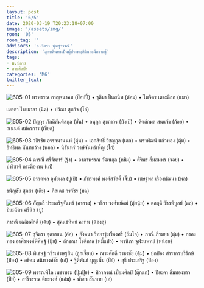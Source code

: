 ```yaml
---
layout: post
title: '6/5'
date: 2020-03-19 T20:23:18+07:00
image: '/assets/img/'
room: '05'
room_tag: ''
advisors: 'อ.จิตรา พุ่มสุวรรณ์'
description: 'ลูกบดินทรเป็นผู้ประพฤติดีและมีความรู้'
tags:
- ม.ปลาย
- สายศิลป์ฯ
categories: 'M6'
twitter_text:
---
```

![605-01](https://res.cloudinary.com/dbruw74ms/image/upload/r_8,c_fit,w_760/v1584625038/605-01_wmucb0.png)
พรพรรณ กาญจนาคม (ป๊อปปี้) • ชุติมา ปั้นสนิท (ต้อม) • ไพจิตร เตชะดิลก (แมว)

เมตตา ไชยมาลา (นิด) • ปวีณา สุขกิจ (โอ๋)

![605-02](https://res.cloudinary.com/dbruw74ms/image/upload/r_8,c_fit,w_760/v1584625039/605-02_j0w6x6.png)
ปัญวุธ ภักดีสันติสกุล (อั๋น) • อนุกูล สุขถาวร (บังเป้) • ดิตถ์กมล สนแจ้ง (ก้อย) • ณนนต์ สมัครการ (เขียด)

![605-03](https://res.cloudinary.com/dbruw74ms/image/upload/r_8,c_fit,w_760/v1584625029/605-03_zzwyr6.png)
วชิรชัย อรรจนานนท์ (ตุ่น) • เอกสิทธิ์ วิชญกุล (เอก) • นราพัฒน์ แก้วทอง (ตุ้ม) • อิทธิพล นันทขว้าง (พอล) • นิรันทร์ วงษ์จันทร์เพ็ญ (ไก่)

![605-04](https://res.cloudinary.com/dbruw74ms/image/upload/r_8,c_fit,w_760/v1584625068/605-04_szqbtj.png)
ดารณี ศรีจันทร์ (รุ้ง) • อาภาพรรณ วัฒนกุล (หนิง) • ศิริพร ลิ่มสมพร (จอย) • ปาริชาติ กระตืองาน (เก๋)

![605-05](https://res.cloudinary.com/dbruw74ms/image/upload/r_8,c_fit,w_760/v1584625035/605-05_mjcyga.png)
อรรคพล อุทัยผล (ปูเป้) • ภัทรพงศ์ พงศ์สวัสดิ์ (จิ๊บ) • เชษฐพล เรืองพัฒนา (พล)

ธนัญชัย สุภสร (เต๊ะ) • ภีสเดช วรวัชร (มด)

![605-06](https://res.cloudinary.com/dbruw74ms/image/upload/r_8,c_fit,w_760/v1584625044/605-06_llzjpm.png)
อัญชลี ประเสริฐจันทร์ (อาฮวง) • วชิรา วงศ์พยัคฆ์ (ตุ้ยนุ้ย) • ดลฤดี วัชรพิบูลย์ (ดล) • ปิยะฉัตร ศรีนิล (ปู)

ภารณี เฉลิมศักดิ์ (เต้ย) • สุคนธ์ทิพย์ คงทน (น้องสุ)

![605-07](https://res.cloudinary.com/dbruw74ms/image/upload/r_8,c_fit,w_760/v1584625075/605-07_qbkvum.png)
สุจิตรา อุดชาชน (อ้อ) • อังคนา วิทยารุ่งเรืองศรี (ส้มโอ) • ภาณี ภิรมยา (ตุ๋ม) • กรองทอง อาศิรพงศ์พิศิษฐ์ (ปุ้ย) • ลักขณา โชติกาล (หมี่แป๋ว) • พรนิภา จุฬะแพทย์ (หน่อย)

![605-08](https://res.cloudinary.com/dbruw74ms/image/upload/r_8,c_fit,w_760/v1584625076/605-08_ubm3fz.png)
พิเชษฐ์ วชิรเศรษฐสิน (ลูกเจี๊ยบ) • ณรงศักดิ์ วรธงชัย (ตุ้ม) • ปกป้อง สารากรบริรักษ์ (ป้อง) • อธิคม สนิทวงศ์ชัย (เอ๋) • ฐิติพันธ์ บุญเพิ่ม (ปีย์) • สุธี ประเสริฐ (ป้อง)

![605-09](https://res.cloudinary.com/dbruw74ms/image/upload/r_8,c_fit,w_760/v1584625083/605-09_wd4ogy.png)
พรรณพิไล เพชรบรม (ปุ้มปุ้ย) • ทิวาภรณ์ เปี่ยมศิลป์ (ตุ๊กแก) • ปิยะดา ลิ่มทองขาว (ปีย์) • อารีวรรณ ติยะวงศ์ (แอ๋ม) • พัชยา สันทาย (เอ๋)
